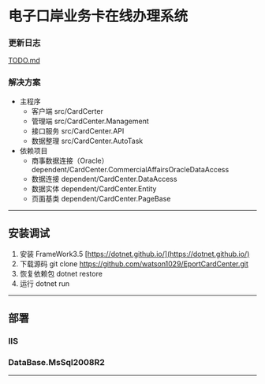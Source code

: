 电子口岸业务卡在线办理系统
=====
### 更新日志
[TODO.md](TODO.md)
### 解决方案
* 主程序
  * 客户端 src/CardCerter
  * 管理端 src/CardCenter.Management
  * 接口服务 src/CardCenter.API
  * 数据整理 src/CardCenter.AutoTask
* 依赖项目
  * 商事数据连接（Oracle） dependent/CardCenter.CommercialAffairsOracleDataAccess
  * 数据连接 dependent/CardCenter.DataAccess
  * 数据实体 dependent/CardCenter.Entity
  * 页面基类 dependent/CardCenter.PageBase
---
## 安装调试
1. 安装 FrameWork3.5 [https://dotnet.github.io/](https://dotnet.github.io/)
2. 下载源码 git clone https://github.com/watson1029/EportCardCenter.git
3. 恢复依赖包 dotnet restore 
4. 运行 dotnet run
---
## 部署
### IIS
### DataBase.MsSql2008R2
---
